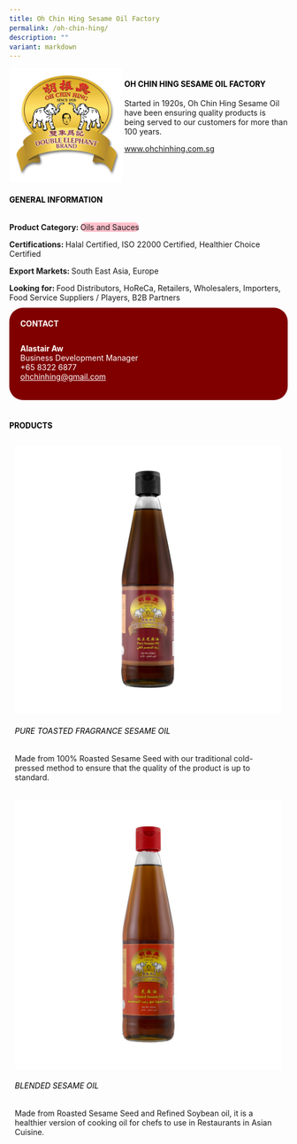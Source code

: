 ```yaml
---
title: Oh Chin Hing Sesame Oil Factory
permalink: /oh-chin-hing/
description: ""
variant: markdown
---
```

<div class="flex-paragraph">
	<div style="display: flex; flex-wrap: wrap;" class="flex-container">
		<div style="flex: 1 1 40%; display: block;" class="card sgds">
			<img src="/images/oh_chin_hing_logo.png">
		</div>
		<div style="flex: 1 1 58%; display: block; margin-left: 3px" class="card-sgds">
			<h4 style="text-transform: uppercase; color: black;"><b>Oh Chin Hing Sesame Oil Factory</b></h4>
			<p>Started in 1920s, Oh Chin Hing Sesame Oil have been ensuring quality products is being served to our customers for more than 100 years.</p>
			<p><a target="_blank" href="https://www.ohchinhing.com.sg">www.ohchinhing.com.sg</a></p>
		</div>
	</div>
</div>

<h4 style="text-transform: uppercase; color: black;">
	<b>General Information</b>
</h4>
<div style="display: flex; flex-wrap: wrap;" class="flex-container">
	<div style="flex: 1 1 65%; display: block; align-self: stretch" class="card sgds">
		<div class="flex-paragraph">
			<p>
				<b>Product Category: </b>
				<span style="background-color: pink; border-radius: 10px;">Oils and Sauces</span>
			</p>
			<p>
				<b>Certifications: </b>Halal Certified, ISO 22000 Certified, Healthier Choice Certified
			</p>
			<p>
				<b>Export Markets: </b>South East Asia, Europe
			</p>
			<p style="margin-bottom: 10px;">
				<b>Looking for: </b>Food Distributors, HoReCa, Retailers, Wholesalers, Importers, Food Service Suppliers / Players, B2B Partners
			</p>
		</div>
	</div>
	<div style="flex: 1 1 35%; padding: 10px; display: block; background-color: maroon; border-radius: 25px; align-self: center;" class="card sgds">
		<h4 style="color: white; margin-top: 10px; margin-left: 10px;">CONTACT</h4>
		<div class="flex-paragraph">
			<p style="padding: 10px; color: white;">
				<b>Alastair Aw</b>
				<br>Business Development Manager<br>+65 8322 6877<br>
				<a style="color: white;" href="mailto:ohchinhing@gmail.com">ohchinhing@gmail.com</a>
			</p>
		</div>
	</div>
</div>
<br>
<h4 style="text-transform: uppercase; color: black;">
	<b>Products</b>
</h4>
<div style="display: flex; flex-wrap: wrap;">
	<div style="flex: 1 1 47%; margin: 10px; display: block;" class="card sgds">
		<div style="display: block;" class="flex-image">
			<img src="/images/oh_chin_hing_product_01.jpg">
		</div>
		<div class="flex-paragraph">
			<h6 style="text-transform: uppercase; color: black;">Pure Toasted Fragrance Sesame Oil</h6>
			<p>Made from 100% Roasted Sesame Seed with our traditional cold-pressed method to ensure that the quality of the product is up to standard.</p>
		</div>
	</div>
	<div style="flex: 1 1 47%; margin: 10px; display: block;" class="card sgds">
		<div style="display: block;" class="flex-image">
			<img src="/images/oh_chin_hing_product_02.jpg">
		</div>
		<div class="flex-paragraph">
			<h6 style="text-transform: uppercase; color: black;">Blended Sesame Oil</h6>
			<p>Made from Roasted Sesame Seed and Refined Soybean oil, it is a healthier version of cooking oil for chefs to use in Restaurants in Asian Cuisine.</p>
		</div>
	</div>
</div>